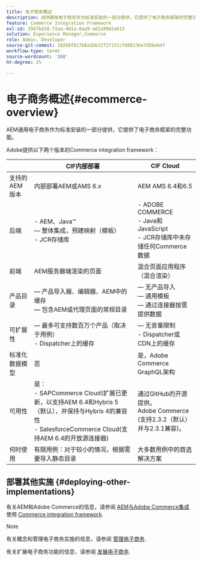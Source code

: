 ```yaml
---
title: 电子商务概述
description: AEM通用电子商务作为标准安装的一部分提供，它提供了电子商务框架的完整功能。
feature: Commerce Integration Framework
exl-id: 3567bd28-73aa-401a-8aa9-a62a99d2a613
solution: Experience Manager,Commerce
role: Admin, Developer
source-git-commit: 10268f617b8a1bb22f1f131cfd88236e7d5beb47
workflow-type: tm+mt
source-wordcount: '268'
ht-degree: 2%

---
```


# 电子商务概述{#ecommerce-overview}

AEM通用电子商务作为标准安装的一部分提供，它提供了电子商务框架的完整功能。

Adobe提供以下两个版本的Commerce integration framework：

|                         | CIF内部部署 | CIF Cloud |
|-------------------------|--------------------------------------------------------------------------------------------------------------------------------------------------------------------------------------------------------|------------------------------------------------------------------------------------------------------------------------|
| 支持的 AEM 版本 | 内部部署AEM或AMS 6.x | AEM AMS 6.4和6.5 |
| 后端 | - AEM、Java™ <br>  — 整体集成，预建映射（模板）<br> - JCR存储库 | - ADOBE COMMERCE <br>- Java和JavaScript <br>- JCR存储库中未存储任何Commerce数据 |
| 前端 | AEM服务器端渲染的页面 | 混合页面应用程序（混合渲染） |
| 产品目录 |  — 产品导入器、编辑器、AEM中的缓存 <br> — 包含AEM或代理页面的常规目录 |  — 无产品导入 <br> — 通用模板 <br> — 通过连接器按需提供数据 |
| 可扩展性 |  — 最多可支持数百万个产品（取决于用例） <br> - Dispatcher上的缓存 |  — 无音量限制 <br>- Dispatcher或CDN上的缓存 |
| 标准化数据模型 | 否 | 是，Adobe Commerce GraphQL架构 |
| 可用性 | 是：<br> - SAPCommerce Cloud(扩展已更新，以支持AEM 6.4和Hybris 5 （默认），并保持与Hybris 4的兼容性 <br>- SalesforceCommerce Cloud(支持AEM 6.4的开放源连接器) | 通过GitHub的开源提供。 <br> Adobe Commerce (支持2.3.2（默认）并与2.3.1兼容)。 |
| 何时使用 | 有限用例：对于较小的情况，根据需要导入静态目录 | 大多数用例中的首选解决方案 |


## 部署其他实施 {#deploying-other-implementations}

有关AEM和Adobe Commerce的信息，请参阅 [AEM与Adobe Commerce集成](/help/commerce/cif/integrating/magento.md) 使用 [Commerce integration framework](/help/commerce/cif/introduction.md).

>[!NOTE]
>
>有关概念和管理电子商务实施的信息，请参阅 [管理电子商务](/help/commerce/cif-classic/administering/ecommerce.md).
>
>有关扩展电子商务功能的信息，请参阅 [发展电子商务](/help/commerce/cif-classic/developing/ecommerce.md).
